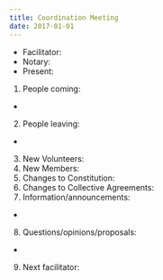 ```yaml
---
title: Coordination Meeting
date: 2017-01-01
---
```


<!-- Hello facilitator/notary! Thank you for your services. Here is some advice for facilitating coordination meetings:
  - Notify people 10 minutes before the meeting starts. (Watching the clock is not super fun, people will be grateful if you do it for them.)
  - Start at 10:00 sharp, or earlier if everyone is there. (Waiting is time-wasting, be a time-saver!)
  - Go through the ordered points in order, even if nothing has changed. (They are arranged to try and get the most relevant information to most people.)
  - Feel welcome to moderate conversation if off-topic or too detailed. (Are listeners interested? Are speakers satisfied? Can you identify a sub-group?)
  - Stop the meeting at 11:00 latest. (There is always more to talk about and the important stuff will not be forgotten.)
  - Leave the room once the meeting has ended. (This sends a clear signal to everyone else that they can also leave and get on with their day.)
  - Have fun!
-->

- Facilitator: 
- Notary: 
- Present: 

1. People coming:
  -
2. People leaving:
  - 
3. New Volunteers: 
4. New Members:
5. Changes to Constitution: 
6. Changes to Collective Agreements:
7. Information/announcements:
  - 
8. Questions/opinions/proposals: 
  - 
9. Next facilitator: 

